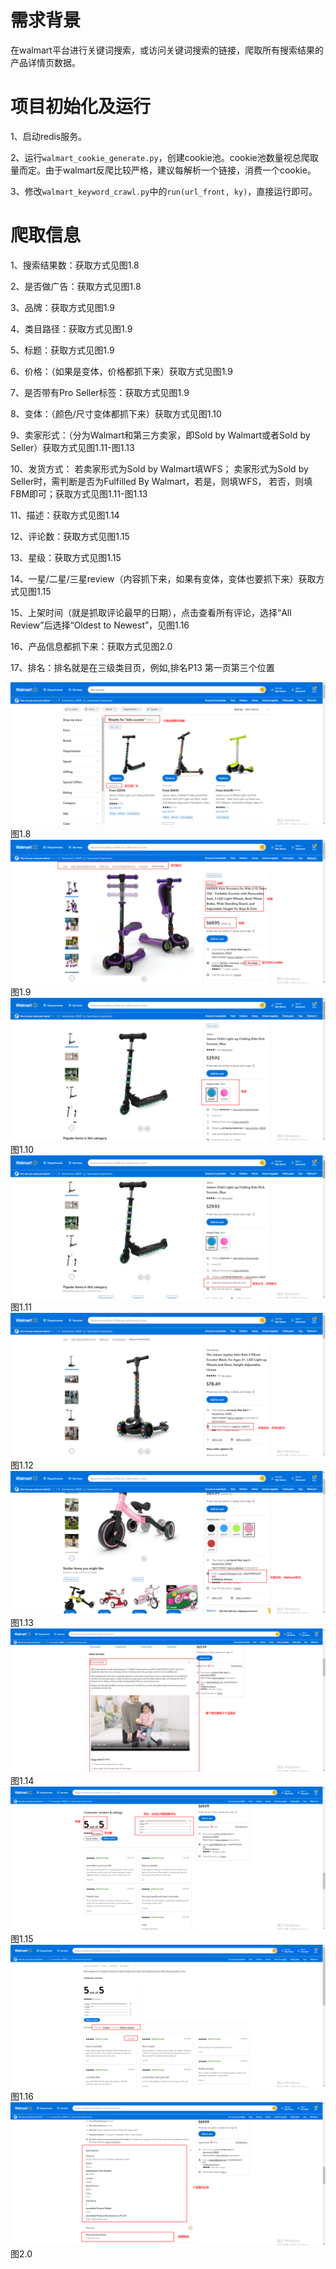 # 需求背景
在walmart平台进行关键词搜索，或访问关键词搜索的链接，爬取所有搜索结果的产品详情页数据。
# 项目初始化及运行
1、启动redis服务。

2、运行`walmart_cookie_generate.py`，创建cookie池。cookie池数量视总爬取量而定。由于walmart反爬比较严格，建议每解析一个链接，消费一个cookie。

3、修改`walmart_keyword_crawl.py`中的`run(url_front, ky)`，直接运行即可。
# 爬取信息
1、搜索结果数：获取方式见图1.8

2、是否做广告：获取方式见图1.8

3、品牌：获取方式见图1.9

4、类目路径：获取方式见图1.9

5、标题：获取方式见图1.9

6、价格：（如果是变体，价格都抓下来）获取方式见图1.9

7、是否带有Pro Seller标签：获取方式见图1.9

8、变体：（颜色/尺寸变体都抓下来）获取方式见图1.10

9、卖家形式：（分为Walmart和第三方卖家，即Sold by Walmart或者Sold by Seller）获取方式见图1.11-图1.13
    
10、发货方式：
    若卖家形式为Sold by Walmart填WFS；
    卖家形式为Sold by Seller时，需判断是否为Fulfilled By Walmart，若是，则填WFS，
    若否，则填FBM即可；获取方式见图1.11-图1.13

11、描述：获取方式见图1.14

12、评论数：获取方式见图1.15

13、星级：获取方式见图1.15

14、一星/二星/三星review（内容抓下来，如果有变体，变体也要抓下来）获取方式见图1.15

15、上架时间（就是抓取评论最早的日期），点击查看所有评论，选择“All Review”后选择“Oldest to Newest”，见图1.16
    
16、产品信息都抓下来：获取方式见图2.0

17、排名：排名就是在三级类目页，例如,排名P13 第一页第三个位置

![img_1.png](img/img_1.png) 图1.8
![img_2.png](img/img_2.png) 图1.9
![img_3.png](img/img_3.png) 图1.10
![img_4.png](img/img_4.png) 图1.11
![img_5.png](img/img_5.png) 图1.12
![img_6.png](img/img_6.png) 图1.13
![img_7.png](img/img_7.png) 图1.14
![img_8.png](img/img_8.png) 图1.15
![img_9.png](img/img_9.png) 图1.16
![img.png](img/img.png) 图2.0

